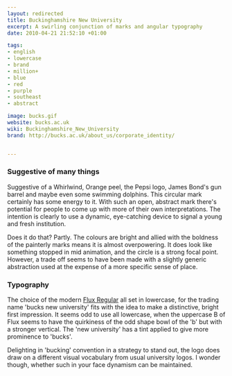 ```yaml
---
layout: redirected
title: Buckinghamshire New University
excerpt: A swirling conjunction of marks and angular typography
date: 2010-04-21 21:52:10 +01:00

tags:
- english
- lowercase
- brand
- million+
- blue
- red
- purple
- southeast
- abstract

image: bucks.gif
website: bucks.ac.uk
wiki: Buckinghamshire_New_University
brand: http://bucks.ac.uk/about_us/corporate_identity/


---
```


### Suggestive of many things

Suggestive of a Whirlwind, Orange peel, the Pepsi logo, James Bond's gun barrel and maybe even some swimming dolphins. This circular mark certainly has some energy to it. With such an open, abstract mark there's potential for people to come up with more of their own interpretations. The intention is clearly to use a dynamic, eye-catching device to signal a young and fresh institution.

Does it do that? Partly. The colours are bright and allied with the boldness of the painterly marks means it is almost overpowering. It does look like something stopped in mid animation, and the circle is a strong focal point. However, a trade off seems to have been made with a slightly generic abstraction used at the expense of a more specific sense of place.

### Typography

The choice of the modern [Flux Regular](http://www.linotype.com/275355/fluxregular-font.html) all set in lowercase, for the trading name 'bucks new university' fits with the idea to make a distinctive, bright first impression. It seems odd to use all lowercase, when the uppercase B of Flux seems to have the quirkiness of the odd shape bowl of the 'b' but with a stronger vertical. The 'new university' has a tint applied to give more prominence to 'bucks'.

Delighting in 'bucking' convention in a strategy to stand out, the logo does draw on a different visual vocabulary from usual university logos. I wonder though, whether such in your face dynamism can be maintained.

